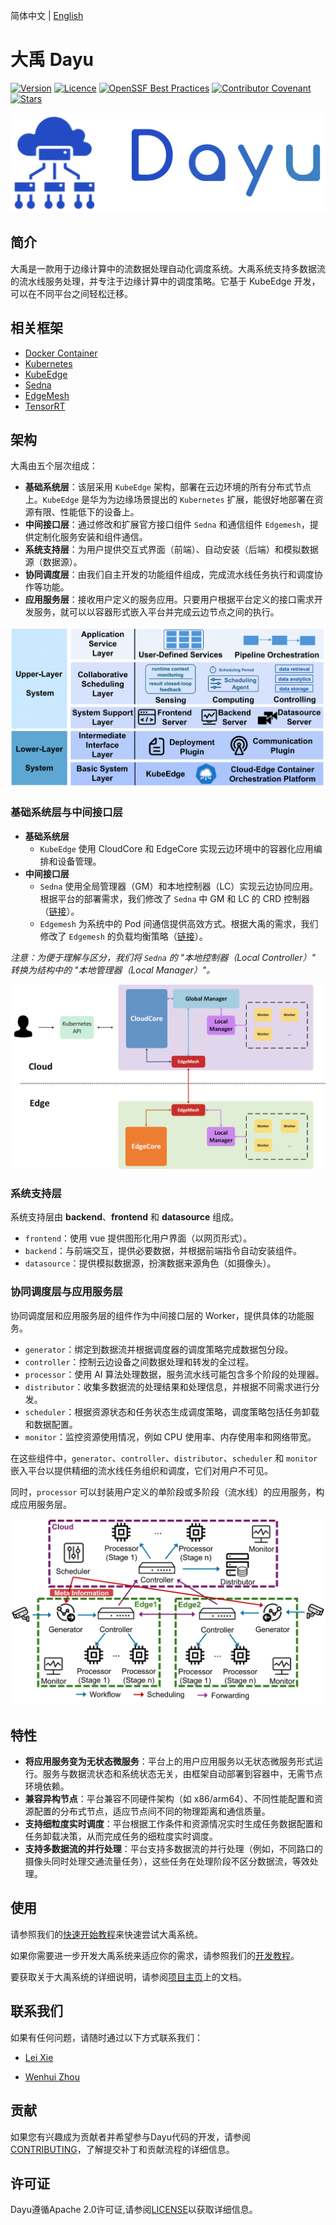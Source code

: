 简体中文 | [English](./README.md)

# 大禹 Dayu

[![Version](https://img.shields.io/github/release/dayu-autostreamer/dayu)](https://github.com/dayu-autostreamer/dayu/releases)
[![Licence](https://img.shields.io/github/license/dayu-autostreamer/dayu.svg)](https://github.com/dayu-autostreamer/dayu/blob/main/LICENSE)
[![OpenSSF Best Practices](https://www.bestpractices.dev/projects/10523/badge)](https://www.bestpractices.dev/projects/10523)
[![Contributor Covenant](https://img.shields.io/badge/Contributor%20Covenant-2.1-4baaaa.svg)](CODE_OF_CONDUCT.md)
[![Stars](https://img.shields.io/github/stars/dayu-autostreamer/dayu)](https://github.com/dayu-autostreamer/dayu)

![](pics/dayu_logo.png)

## 简介

大禹是一款用于边缘计算中的流数据处理自动化调度系统。大禹系统支持多数据流的流水线服务处理，并专注于边缘计算中的调度策略。它基于 KubeEdge 开发，可以在不同平台之间轻松迁移。

## 相关框架
- [Docker Container](https://github.com/docker/docker-ce)
- [Kubernetes](https://github.com/kubernetes/kubernetes)
- [KubeEdge](https://github.com/kubeedge/kubeedge)
- [Sedna](https://github.com/kubeedge/sedna)
- [EdgeMesh](https://github.com/kubeedge/edgemesh)
- [TensorRT](https://github.com/NVIDIA/TensorRT)

## 架构

大禹由五个层次组成：

- **基础系统层**：该层采用 `KubeEdge` 架构，部署在云边环境的所有分布式节点上。`KubeEdge` 是华为为边缘场景提出的 `Kubernetes` 扩展，能很好地部署在资源有限、性能低下的设备上。
- **中间接口层**：通过修改和扩展官方接口组件 `Sedna` 和通信组件 `Edgemesh`，提供定制化服务安装和组件通信。
- **系统支持层**：为用户提供交互式界面（前端）、自动安装（后端）和模拟数据源（数据源）。
- **协同调度层**：由我们自主开发的功能组件组成，完成流水线任务执行和调度协作等功能。
- **应用服务层**：接收用户定义的服务应用。只要用户根据平台定义的接口需求开发服务，就可以以容器形式嵌入平台并完成云边节点之间的执行。

![](pics/dayu-layer-structure.png)

### 基础系统层与中间接口层

- **基础系统层** 
  - `KubeEdge` 使用 CloudCore 和 EdgeCore 实现云边环境中的容器化应用编排和设备管理。
- **中间接口层** 
  - `Sedna` 使用全局管理器（GM）和本地控制器（LC）实现云边协同应用。根据平台的部署需求，我们修改了 `Sedna` 中 GM 和 LC 的 CRD 控制器（[链接](https://github.com/dayu-autostreamer/dayu-sedna)）。
  - `Edgemesh` 为系统中的 Pod 间通信提供高效方式。根据大禹的需求，我们修改了 `Edgemesh` 的负载均衡策略（[链接](https://github.com/dayu-autostreamer/dayu-edgemesh)）。

*注意：为便于理解与区分，我们将 `Sedna` 的 "本地控制器（Local Controller）" 转换为结构中的 "本地管理器（Local Manager）"。*

![](pics/dayu-lower-layer-structure.png)

### 系统支持层

系统支持层由 **backend**、**frontend** 和 **datasource** 组成。

- `frontend`：使用 vue 提供图形化用户界面（以网页形式）。
- `backend`：与前端交互，提供必要数据，并根据前端指令自动安装组件。
- `datasource`：提供模拟数据源，扮演数据来源角色（如摄像头）。

### 协同调度层与应用服务层

协同调度层和应用服务层的组件作为中间接口层的 Worker，提供具体的功能服务。

- `generator`：绑定到数据流并根据调度器的调度策略完成数据包分段。
- `controller`：控制云边设备之间数据处理和转发的全过程。
- `processor`：使用 AI 算法处理数据，服务流水线可能包含多个阶段的处理器。
- `distributor`：收集多数据流的处理结果和处理信息，并根据不同需求进行分发。
- `scheduler`：根据资源状态和任务状态生成调度策略，调度策略包括任务卸载和数据配置。
- `monitor`：监控资源使用情况，例如 CPU 使用率、内存使用率和网络带宽。

在这些组件中，`generator`、`controller`、`distributor`、`scheduler` 和 `monitor` 嵌入平台以提供精细的流水线任务组织和调度，它们对用户不可见。

同时，`processor` 可以封装用户定义的单阶段或多阶段（流水线）的应用服务，构成应用服务层。

![](pics/dayu-upper-layer-structure.png)

## 特性

- **将应用服务变为无状态微服务**：平台上的用户应用服务以无状态微服务形式运行。服务与数据流状态和系统状态无关，由框架自动部署到容器中，无需节点环境依赖。
- **兼容异构节点**：平台兼容不同硬件架构（如 x86/arm64）、不同性能配置和资源配置的分布式节点，适应节点间不同的物理距离和通信质量。
- **支持细粒度实时调度**：平台根据工作条件和资源情况实时生成任务数据配置和任务卸载决策，从而完成任务的细粒度实时调度。
- **支持多数据流的并行处理**：平台支持多数据流的并行处理（例如，不同路口的摄像头同时处理交通流量任务），这些任务在处理阶段不区分数据流，等效处理。

## 使用

请参照我们的[快速开始教程](ttps://dayu-autostreamer.github.io/docs/getting-start/quick-start)来快速尝试大禹系统。

如果你需要进一步开发大禹系统来适应你的需求，请参照我们的[开发教程](https://dayu-autostreamer.github.io/docs/developer-guide/how-to-develop)。

要获取关于大禹系统的详细说明，请参阅[项目主页](https://dayu-autostreamer.github.io/)上的文档。

## 联系我们

如果有任何问题，请随时通过以下方式联系我们：

- [Lei Xie](mailto:lxie@nju.edu.cn)

- [Wenhui Zhou](mailto:whzhou@smail.nju.edu.cn)

## 贡献

如果您有兴趣成为贡献者并希望参与Dayu代码的开发，请参阅[CONTRIBUTING](CONTRIBUTING.md)，了解提交补丁和贡献流程的详细信息。

## 许可证

Dayu遵循Apache 2.0许可证,请参阅[LICENSE](LICENSE)以获取详细信息。

